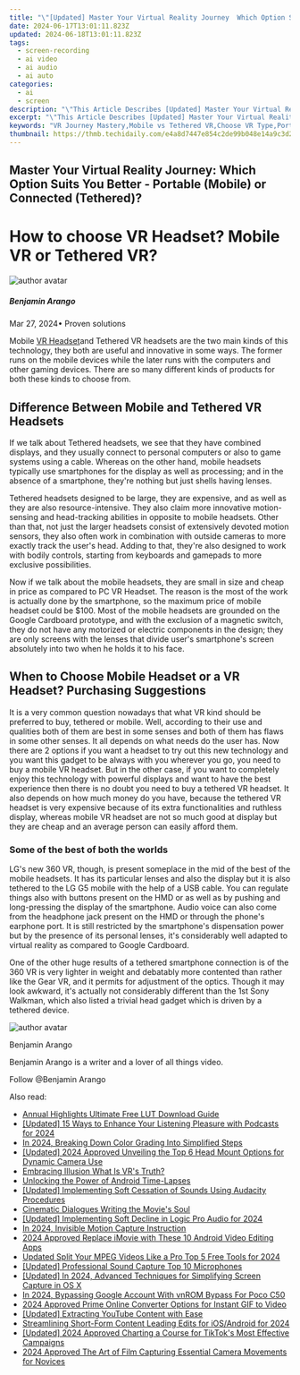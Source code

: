 ```yaml
---
title: "\"[Updated] Master Your Virtual Reality Journey  Which Option Suits You Better - Portable (Mobile) or Connected (Tethered), In 2024\""
date: 2024-06-17T13:01:11.823Z
updated: 2024-06-18T13:01:11.823Z
tags: 
  - screen-recording
  - ai video
  - ai audio
  - ai auto
categories: 
  - ai
  - screen
description: "\"This Article Describes [Updated] Master Your Virtual Reality Journey: Which Option Suits You Better - Portable (Mobile) or Connected (Tethered), In 2024\""
excerpt: "\"This Article Describes [Updated] Master Your Virtual Reality Journey: Which Option Suits You Better - Portable (Mobile) or Connected (Tethered), In 2024\""
keywords: "VR Journey Mastery,Mobile vs Tethered VR,Choose VR Type,Portable VR Exploration,Connected VR Devices,Optimal VR Experience,Selecting VR Options"
thumbnail: https://thmb.techidaily.com/e4a8d7447e854c2de99b048e14a9c3d2b9315b35b4cc07b6ffa3d376da485f27.jpg
---
```


## Master Your Virtual Reality Journey: Which Option Suits You Better - Portable (Mobile) or Connected (Tethered)?

# How to choose VR Headset? Mobile VR or Tethered VR?

![author avatar](https://images.wondershare.com/filmora/article-images/benjamin-arango-author.jpg)

##### Benjamin Arango

 Mar 27, 2024• Proven solutions

 Mobile [VR Headset](https://tools.techidaily.com/wondershare/filmora/download/)and Tethered VR headsets are the two main kinds of this technology, they both are useful and innovative in some ways. The former runs on the mobile devices while the later runs with the computers and other gaming devices. There are so many different kinds of products for both these kinds to choose from.

## Difference Between Mobile and Tethered VR Headsets

 If we talk about Tethered headsets, we see that they have combined displays, and they usually connect to personal computers or also to game systems using a cable. Whereas on the other hand, mobile headsets typically use smartphones for the display as well as processing; and in the absence of a smartphone, they're nothing but just shells having lenses.

 Tethered headsets designed to be large, they are expensive, and as well as they are also resource-intensive. They also claim more innovative motion-sensing and head-tracking abilities in opposite to mobile headsets. Other than that, not just the larger headsets consist of extensively devoted motion sensors, they also often work in combination with outside cameras to more exactly track the user's head. Adding to that, they're also designed to work with bodily controls, starting from keyboards and gamepads to more exclusive possibilities.

 Now if we talk about the mobile headsets, they are small in size and cheap in price as compared to PC VR Headset. The reason is the most of the work is actually done by the smartphone, so the maximum price of mobile headset could be $100\. Most of the mobile headsets are grounded on the Google Cardboard prototype, and with the exclusion of a magnetic switch, they do not have any motorized or electric components in the design; they are only screens with the lenses that divide user's smartphone's screen absolutely into two when he holds it to his face.

## When to Choose Mobile Headset or a VR Headset? Purchasing Suggestions

 It is a very common question nowadays that what VR kind should be preferred to buy, tethered or mobile. Well, according to their use and qualities both of them are best in some senses and both of them has flaws in some other senses. It all depends on what needs do the user has. Now there are 2 options if you want a headset to try out this new technology and you want this gadget to be always with you wherever you go, you need to buy a mobile VR headset. But in the other case, if you want to completely enjoy this technology with powerful displays and want to have the best experience then there is no doubt you need to buy a tethered VR headset. It also depends on how much money do you have, because the tethered VR headset is very expensive because of its extra functionalities and ruthless display, whereas mobile VR headset are not so much good at display but they are cheap and an average person can easily afford them.

### Some of the best of both the worlds

 LG's new 360 VR, though, is present someplace in the mid of the best of the mobile headsets. It has its particular lenses and also the display but it is also tethered to the LG G5 mobile with the help of a USB cable. You can regulate things also with buttons present on the HMD or as well as by pushing and long-pressing the display of the smartphone. Audio voice can also come from the headphone jack present on the HMD or through the phone's earphone port. It is still restricted by the smartphone's dispensation power but by the presence of its personal lenses, it's considerably well adapted to virtual reality as compared to Google Cardboard.

 One of the other huge results of a tethered smartphone connection is of the 360 VR is very lighter in weight and debatably more contented than rather like the Gear VR, and it permits for adjustment of the optics. Though it may look awkward, it's actually not considerably different than the 1st Sony Walkman, which also listed a trivial head gadget which is driven by a tethered device.

![author avatar](https://images.wondershare.com/filmora/article-images/benjamin-arango-author.jpg)

Benjamin Arango

Benjamin Arango is a writer and a lover of all things video.

Follow @Benjamin Arango


<ins class="adsbygoogle"
     style="display:block"
     data-ad-format="autorelaxed"
     data-ad-client="ca-pub-7571918770474297"
     data-ad-slot="1223367746"></ins>



<ins class="adsbygoogle"
     style="display:block"
     data-ad-client="ca-pub-7571918770474297"
     data-ad-slot="8358498916"
     data-ad-format="auto"
     data-full-width-responsive="true"></ins>


<span class="atpl-alsoreadstyle">Also read:</span>
<div><ul>
<li><a href="https://fox-cloud.techidaily.com/annual-highlights-ultimate-free-lut-download-guide/"><u>Annual Highlights  Ultimate Free LUT Download Guide</u></a></li>
<li><a href="https://fox-cloud.techidaily.com/updated-15-ways-to-enhance-your-listening-pleasure-with-podcasts-for-2024/"><u>[Updated] 15 Ways to Enhance Your Listening Pleasure with Podcasts for 2024</u></a></li>
<li><a href="https://fox-cloud.techidaily.com/in-2024-breaking-down-color-grading-into-simplified-steps/"><u>In 2024, Breaking Down Color Grading Into Simplified Steps</u></a></li>
<li><a href="https://fox-cloud.techidaily.com/updated-2024-approved-unveiling-the-top-6-head-mount-options-for-dynamic-camera-use/"><u>[Updated] 2024 Approved  Unveiling the Top 6 Head Mount Options for Dynamic Camera Use</u></a></li>
<li><a href="https://fox-cloud.techidaily.com/embracing-illusion-what-is-vrs-truth/"><u>Embracing Illusion  What Is VR's Truth?</u></a></li>
<li><a href="https://fox-cloud.techidaily.com/unlocking-the-power-of-android-time-lapses/"><u>Unlocking the Power of Android Time-Lapses</u></a></li>
<li><a href="https://fox-cloud.techidaily.com/updated-implementing-soft-cessation-of-sounds-using-audacity-procedures/"><u>[Updated] Implementing Soft Cessation of Sounds Using Audacity Procedures</u></a></li>
<li><a href="https://fox-cloud.techidaily.com/cinematic-dialogues-writing-the-movies-soul/"><u>Cinematic Dialogues  Writing the Movie's Soul</u></a></li>
<li><a href="https://fox-cloud.techidaily.com/updated-implementing-soft-decline-in-logic-pro-audio-for-2024/"><u>[Updated] Implementing Soft Decline in Logic Pro Audio for 2024</u></a></li>
<li><a href="https://fox-cloud.techidaily.com/in-2024-invisible-motion-capture-instruction/"><u>In 2024, Invisible Motion Capture Instruction</u></a></li>
<li><a href="https://smart-video-editing.techidaily.com/2024-approved-replace-imovie-with-these-10-android-video-editing-apps/"><u>2024 Approved Replace iMovie with These 10 Android Video Editing Apps</u></a></li>
<li><a href="https://video-creation-software.techidaily.com/updated-split-your-mpeg-videos-like-a-pro-top-5-free-tools-for-2024/"><u>Updated Split Your MPEG Videos Like a Pro Top 5 Free Tools for 2024</u></a></li>
<li><a href="https://extra-guidance.techidaily.com/updated-professional-sound-capture-top-10-microphones/"><u>[Updated] Professional Sound Capture  Top 10 Microphones</u></a></li>
<li><a href="https://screen-activity-recording.techidaily.com/updated-in-2024-advanced-techniques-for-simplifying-screen-capture-in-os-x/"><u>[Updated] In 2024, Advanced Techniques for Simplifying Screen Capture in OS X</u></a></li>
<li><a href="https://easy-unlock-android.techidaily.com/in-2024-bypassing-google-account-with-vnrom-bypass-for-poco-c50-by-drfone-android/"><u>In 2024, Bypassing Google Account With vnROM Bypass For Poco C50</u></a></li>
<li><a href="https://extra-approaches.techidaily.com/2024-approved-prime-online-converter-options-for-instant-gif-to-video/"><u>2024 Approved  Prime Online Converter Options for Instant GIF to Video</u></a></li>
<li><a href="https://facebook-video-share.techidaily.com/updated-extracting-youtube-content-with-ease/"><u>[Updated] Extracting YouTube Content with Ease</u></a></li>
<li><a href="https://facebook-video-share.techidaily.com/streamlining-short-form-content-leading-edits-for-iosandroid-for-2024/"><u>Streamlining Short-Form Content  Leading Edits for iOS/Android for 2024</u></a></li>
<li><a href="https://tiktok-videos.techidaily.com/updated-2024-approved-charting-a-course-for-tiktoks-most-effective-campaigns/"><u>[Updated] 2024 Approved  Charting a Course for TikTok's Most Effective Campaigns</u></a></li>
<li><a href="https://some-guidance.techidaily.com/2024-approved-the-art-of-film-capturing-essential-camera-movements-for-novices/"><u>2024 Approved  The Art of Film Capturing  Essential Camera Movements for Novices</u></a></li>
</ul></div>
